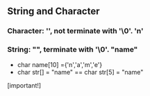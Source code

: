 ## String and Character
### Character: '', not terminate with '\0'. 'n'
### String: "", terminate with '\0'. "name"
- char name[10] ={'n','a','m','e'}
- char str[] = "name"     ==     char str[5] = "name"

[important!]

